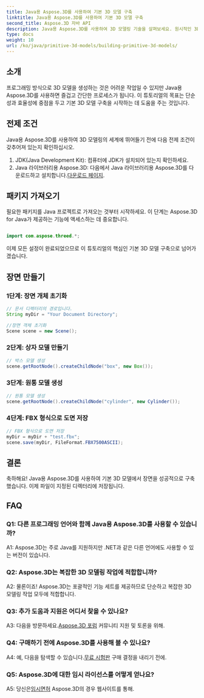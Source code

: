 ```yaml
---
title: Java용 Aspose.3D를 사용하여 기본 3D 모델 구축
linktitle: Java용 Aspose.3D를 사용하여 기본 3D 모델 구축
second_title: Aspose.3D 자바 API
description: Java용 Aspose.3D를 사용하여 3D 모델링 기술을 살펴보세요. 원시적인 3D 모델을 손쉽게 구축하고 창의력을 발휘하는 방법을 알아보세요.
type: docs
weight: 10
url: /ko/java/primitive-3d-models/building-primitive-3d-models/
---
```

## 소개

프로그래밍 방식으로 3D 모델을 생성하는 것은 어려운 작업일 수 있지만 Java용 Aspose.3D를 사용하면 즐겁고 간단한 프로세스가 됩니다. 이 튜토리얼의 목표는 단순성과 효율성에 중점을 두고 기본 3D 모델 구축을 시작하는 데 도움을 주는 것입니다.

## 전제 조건

Java용 Aspose.3D를 사용하여 3D 모델링의 세계에 뛰어들기 전에 다음 전제 조건이 갖추어져 있는지 확인하십시오.

1. JDK(Java Development Kit): 컴퓨터에 JDK가 설치되어 있는지 확인하세요.
2.  Java 라이브러리용 Aspose.3D: 다음에서 Java 라이브러리용 Aspose.3D를 다운로드하고 설치합니다.[다운로드 페이지](https://releases.aspose.com/3d/java/).

## 패키지 가져오기

필요한 패키지를 Java 프로젝트로 가져오는 것부터 시작하세요. 이 단계는 Aspose.3D for Java가 제공하는 기능에 액세스하는 데 중요합니다.

```java

import com.aspose.threed.*;
```

이제 모든 설정이 완료되었으므로 이 튜토리얼의 핵심인 기본 3D 모델 구축으로 넘어가겠습니다.

## 장면 만들기

### 1단계: 장면 개체 초기화

```java
// 문서 디렉터리의 경로입니다.
String myDir = "Your Document Directory";

//장면 객체 초기화
Scene scene = new Scene();
```

### 2단계: 상자 모델 만들기

```java
// 박스 모델 생성
scene.getRootNode().createChildNode("box", new Box());
```

### 3단계: 원통 모델 생성

```java
// 원통 모델 생성
scene.getRootNode().createChildNode("cylinder", new Cylinder());
```

### 4단계: FBX 형식으로 도면 저장

```java
// FBX 형식으로 도면 저장
myDir = myDir + "test.fbx";
scene.save(myDir, FileFormat.FBX7500ASCII);
```

## 결론

축하해요! Java용 Aspose.3D를 사용하여 기본 3D 모델에서 장면을 성공적으로 구축했습니다. 이제 파일이 지정된 디렉터리에 저장됩니다.

## FAQ

### Q1: 다른 프로그래밍 언어와 함께 Java용 Aspose.3D를 사용할 수 있습니까?

A1: Aspose.3D는 주로 Java를 지원하지만 .NET과 같은 다른 언어에도 사용할 수 있는 버전이 있습니다.

### Q2: Aspose.3D는 복잡한 3D 모델링 작업에 적합합니까?

A2: 물론이죠! Aspose.3D는 포괄적인 기능 세트를 제공하므로 단순하고 복잡한 3D 모델링 작업 모두에 적합합니다.

### Q3: 추가 도움과 지원은 어디서 찾을 수 있나요?

 A3: 다음을 방문하세요.[Aspose.3D 포럼](https://forum.aspose.com/c/3d/18) 커뮤니티 지원 및 토론을 위해.

### Q4: 구매하기 전에 Aspose.3D를 사용해 볼 수 있나요?

 A4: 예, 다음을 탐색할 수 있습니다.[무료 시험판](https://releases.aspose.com/) 구매 결정을 내리기 전에.

### Q5: Aspose.3D에 대한 임시 라이선스를 어떻게 얻나요?

 A5: 당신은[임시면허](https://purchase.aspose.com/temporary-license/) Aspose.3D의 경우 웹사이트를 통해.